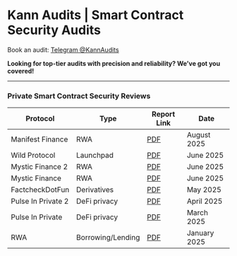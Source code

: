 # Kann Audits | Smart Contract Security Audits

Book an audit: [Telegram @KannAudits](https://t.me/kannaudits)

**Looking for top-tier audits with precision and reliability? We’ve got you covered!**


--------------------------------------

**<h3>Private Smart Contract Security Reviews</h3>**

| Protocol           | Type             | Report Link                                                                                         | Date        |
|--------------------|------------------|-----------------------------------------------------------------------------------------------------|-------------|
| Manifest Finance   | RWA              | [PDF](https://github.com/Kann-Audits/Kann-Audits/blob/main/reports/pdf-format/ManifestFinance-security-review_2025-08-26.pdf) | August 2025 |
| Wild Protocol      | Launchpad        | [PDF](https://github.com/Kann-Audits/Kann-Audits/blob/main/reports/pdf-format/Wild%20Protocol.pdf)  | June 2025   |
| Mystic Finance 2   | RWA              | [PDF](https://github.com/Kann-Audits/Kann-Audits/blob/main/reports/pdf-format/Mystic%20Finance_v2.pdf) | June 2025   |
| Mystic Finance     | RWA              | [PDF](https://github.com/Kann-Audits/Kann-Audits/blob/main/reports/pdf-format/Mystic%20Finance.pdf) | June 2025   |
| FactcheckDotFun    | Derivatives      | [PDF](https://github.com/Kann-Audits/Kann-Audits/blob/main/reports/pdf-format/FactcheckDotFun.pdf)  | May 2025    |
| Pulse In Private 2 | DeFi privacy     | [PDF](https://github.com/Kann-Audits/Kann-Audits/blob/main/reports/pdf-format/PulseInPrivate_v2.pdf)| April 2025  |
| Pulse In Private   | DeFi privacy     | [PDF](https://github.com/Kann-Audits/Kann-Audits/blob/main/reports/pdf-format/PulseInPrivate.pdf)   | March 2025  |
| RWA                | Borrowing/Lending| [PDF](https://github.com/Kann-Audits/Kann-Audits/blob/main/reports/pdf-format/RWA.pdf)              | January 2025|
